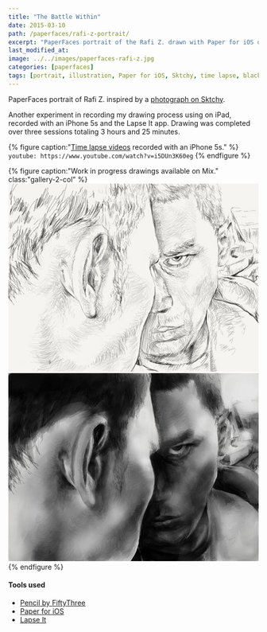 ```yaml
---
title: "The Battle Within"
date: 2015-03-10
path: /paperfaces/rafi-z-portrait/
excerpt: "PaperFaces portrait of the Rafi Z. drawn with Paper for iOS on an iPad."
last_modified_at: 
image: ../../images/paperfaces-rafi-z.jpg
categories: [paperfaces]
tags: [portrait, illustration, Paper for iOS, Sktchy, time lapse, black and white]
---
```


PaperFaces portrait of Rafi Z. inspired by a [photograph on Sktchy](https://sktchy.com/WsDAeD).

Another experiment in recording my drawing process using on iPad, recorded with an iPhone 5s and the Lapse It app. Drawing was completed over three sessions totaling 3 hours and 25 minutes.

{% figure caption:"[Time lapse videos](https://www.youtube.com/watch?v=9RTXF6wLMjw&list=PLaLqP2ipMLc6UugVLyTwWTiFtmmZzj7ao) recorded with an iPhone 5s." %}
`youtube: https://www.youtube.com/watch?v=i5DUn3K60eg`
{% endfigure %}

{% figure caption:"Work in progress drawings available on Mix." class:"gallery-2-col" %}
[![Work in process screenshot](../../images/paperfaces-rafi-z-process-1-600.jpg)](https://mix.fiftythree.com/11098-Michael-Rose/2359890) [![Work in process screenshot](../../images/paperfaces-rafi-z-process-2-600.jpg)](https://mix.fiftythree.com/11098-Michael-Rose/2370683)
{% endfigure %}

#### Tools used

- [Pencil by FiftyThree](https://www.amazon.com/FiftyThree-Digital-Stylus-Pencil-iPhone/dp/B01JJBUYR4/ref=as_li_ss_tl?keywords=pencil+53&qid=1550586265&s=gateway&sr=8-3&linkCode=ll1&tag=mademist-20&linkId=0134793cb840affff60f2e45a7f64678&language=en_US)
- [Paper for iOS](https://paper.bywetransfer.com/)
- [Lapse It](http://www.lapseit.com/)
